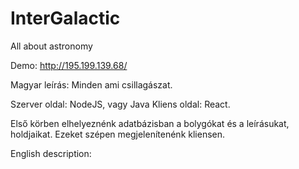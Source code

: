 # InterGalactic

All about astronomy

Demo: http://195.199.139.68/

Magyar leírás:
Minden ami csillagászat.

Szerver oldal: NodeJS, vagy Java
Kliens oldal: React.

Első körben elhelyeznénk adatbázisban a bolygókat és a leírásukat, holdjaikat. Ezeket szépen megjelenítenénk kliensen.


English description:

